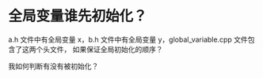 # 全局变量谁先初始化？

a.h 文件中有全局变量 x，b.h 文件中有全局变量 y，global_variable.cpp 文件包含了这两个头文件，
如果保证全局初始化的顺序？

我如何判断有没有被初始化？